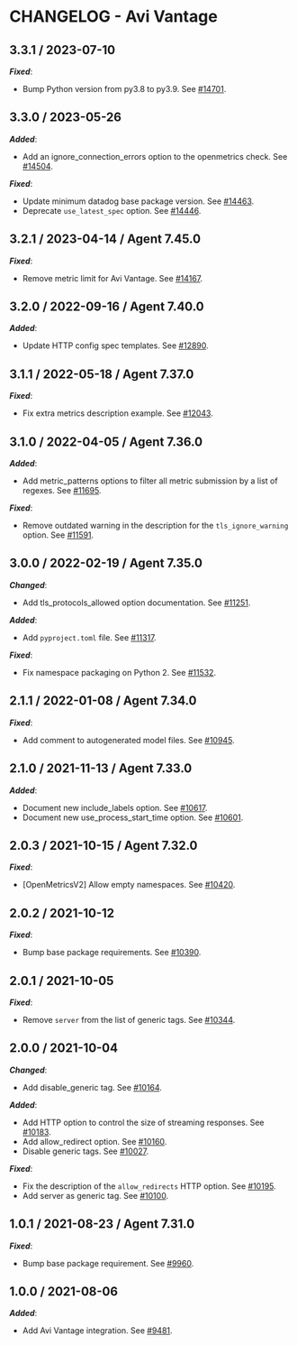 # CHANGELOG - Avi Vantage

## 3.3.1 / 2023-07-10

***Fixed***:

* Bump Python version from py3.8 to py3.9. See [#14701](https://github.com/DataDog/integrations-core/pull/14701).

## 3.3.0 / 2023-05-26

***Added***: 

* Add an ignore_connection_errors option to the openmetrics check. See [#14504](https://github.com/DataDog/integrations-core/pull/14504).

***Fixed***: 

* Update minimum datadog base package version. See [#14463](https://github.com/DataDog/integrations-core/pull/14463).
* Deprecate `use_latest_spec` option. See [#14446](https://github.com/DataDog/integrations-core/pull/14446).


## 3.2.1 / 2023-04-14 / Agent 7.45.0

***Fixed***: 

* Remove metric limit for Avi Vantage. See [#14167](https://github.com/DataDog/integrations-core/pull/14167).


## 3.2.0 / 2022-09-16 / Agent 7.40.0

***Added***: 

* Update HTTP config spec templates. See [#12890](https://github.com/DataDog/integrations-core/pull/12890).


## 3.1.1 / 2022-05-18 / Agent 7.37.0

***Fixed***: 

* Fix extra metrics description example. See [#12043](https://github.com/DataDog/integrations-core/pull/12043).


## 3.1.0 / 2022-04-05 / Agent 7.36.0

***Added***: 

* Add metric_patterns options to filter all metric submission by a list of regexes. See [#11695](https://github.com/DataDog/integrations-core/pull/11695).

***Fixed***: 

* Remove outdated warning in the description for the `tls_ignore_warning` option. See [#11591](https://github.com/DataDog/integrations-core/pull/11591).


## 3.0.0 / 2022-02-19 / Agent 7.35.0

***Changed***: 

* Add tls_protocols_allowed option documentation. See [#11251](https://github.com/DataDog/integrations-core/pull/11251).

***Added***: 

* Add `pyproject.toml` file. See [#11317](https://github.com/DataDog/integrations-core/pull/11317).

***Fixed***: 

* Fix namespace packaging on Python 2. See [#11532](https://github.com/DataDog/integrations-core/pull/11532).


## 2.1.1 / 2022-01-08 / Agent 7.34.0

***Fixed***: 

* Add comment to autogenerated model files. See [#10945](https://github.com/DataDog/integrations-core/pull/10945).


## 2.1.0 / 2021-11-13 / Agent 7.33.0

***Added***: 

* Document new include_labels option. See [#10617](https://github.com/DataDog/integrations-core/pull/10617).
* Document new use_process_start_time option. See [#10601](https://github.com/DataDog/integrations-core/pull/10601).


## 2.0.3 / 2021-10-15 / Agent 7.32.0

***Fixed***: 

* [OpenMetricsV2] Allow empty namespaces. See [#10420](https://github.com/DataDog/integrations-core/pull/10420).


## 2.0.2 / 2021-10-12

***Fixed***: 

* Bump base package requirements. See [#10390](https://github.com/DataDog/integrations-core/pull/10390).


## 2.0.1 / 2021-10-05

***Fixed***: 

* Remove `server` from the list of generic tags. See [#10344](https://github.com/DataDog/integrations-core/pull/10344).


## 2.0.0 / 2021-10-04

***Changed***: 

* Add disable_generic tag. See [#10164](https://github.com/DataDog/integrations-core/pull/10164).

***Added***: 

* Add HTTP option to control the size of streaming responses. See [#10183](https://github.com/DataDog/integrations-core/pull/10183).
* Add allow_redirect option. See [#10160](https://github.com/DataDog/integrations-core/pull/10160).
* Disable generic tags. See [#10027](https://github.com/DataDog/integrations-core/pull/10027).

***Fixed***: 

* Fix the description of the `allow_redirects` HTTP option. See [#10195](https://github.com/DataDog/integrations-core/pull/10195).
* Add server as generic tag. See [#10100](https://github.com/DataDog/integrations-core/pull/10100).


## 1.0.1 / 2021-08-23 / Agent 7.31.0

***Fixed***: 

* Bump base package requirement. See [#9960](https://github.com/DataDog/integrations-core/pull/9960).


## 1.0.0 / 2021-08-06

***Added***: 

* Add Avi Vantage integration. See [#9481](https://github.com/DataDog/integrations-core/pull/9481).


